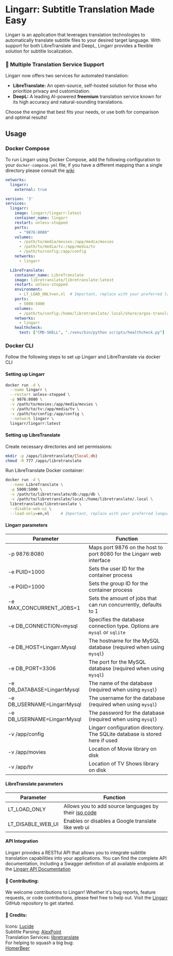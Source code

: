 ﻿# Lingarr: Subtitle Translation Made Easy

Lingarr is an application that leverages translation technologies to automatically translate subtitle files to your desired target language. 
With support for both LibreTranslate and DeepL, Lingarr provides a flexible solution for subtitle localization.

### 🌟 Multiple Translation Service Support
Lingarr now offers two services for automated translation:

- **LibreTranslate:** An open-source, self-hosted solution for those who prioritize privacy and customization.
- **DeepL:** A leading AI-powered **freemium** translation service known for its high accuracy and natural-sounding translations.

Choose the engine that best fits your needs, or use both for comparison and optimal results!

## Usage

### Docker Compose
To run Lingarr using Docker Compose, add the following configuration to your `docker-compose.yml` file, 
if you have a different mapping than a single directory please consult the [wiki](https://github.com/lingarr-translate/lingarr/wiki)

```yaml
networks:
  lingarr:
    external: true

version: '3'
services:
  lingarr:
    image: lingarr/lingarr:latest
    container_name: lingarr
    restart: unless-stopped
    ports:
      - "9876:8080"
    volumes:
      - /path/to/media/movies:/app/media/movies
      - /path/to/media/tv:/app/media/tv
      - /path/to/config:/app/config
    networks:
      - lingarr

  LibreTranslate:
    container_name: LibreTranslate
    image: libretranslate/libretranslate:latest
    restart: unless-stopped
    environment:
      - LT_LOAD_ONLY=en,nl  # Important, replace with your preferred languages
    ports:
      - 5000:5000
    volumes:
      - /path/to/config:/home/libretranslate/.local/share/argos-translate
    networks:
      - lingarr
    healthcheck:
      test: ["CMD-SHELL", "./venv/bin/python scripts/healthcheck.py"]
```

### Docker CLI

Follow the following steps to set up Lingarr and LibreTranslate via docker CLI

#### Setting up Lingarr
```bash
docker run -d \
  --name lingarr \
  --restart unless-stopped \
  -p 9876:8080 \
  -v /path/to/movies:/app/media/movies \
  -v /path/to/tv:/app/media/tv \
  -v /path/to/config:/app/config \
  --network lingarr \
  lingarr/lingarr:latest
```

#### Setting up LibreTranslate

Create necessary directories and set permissions:
```bash
mkdir -p /apps/libretranslate/{local,db}
chmod -R 777 /apps/libretranslate
```
Run LibreTranslate Docker container:
```bash
docker run -d \
  --name LibreTranslate \
  -p 5000:5000 \
  -v /path/to/libretranslate/db:/app/db \
  -v /path/to/libretranslate/local:/home/libretranslate/.local \
  libretranslate/libretranslate \
  --disable-web-ui \
  --load-only=en,nl     # Important, replace with your preferred languages
```

#### Lingarr parameters
| Parameter                   | Function                                                                                      |
|-----------------------------|-----------------------------------------------------------------------------------------------|
| -p 9876:8080                | Maps port 9876 on the host to port 8080 for the Lingarr web interface                         |
| -e PUID=1000                | Sets the user ID for the container process                                                    |
| -e PGID=1000                | Sets the group ID for the container process                                                   |
| -e MAX_CONCURRENT_JOBS=1    | Sets the amount of jobs that can run concurrently, defaults to 1                              |
| -e DB_CONNECTION=mysql      | Specifies the database connection type. Options are `mysql` or `sqlite`                       |
| -e DB_HOST=Lingarr.Mysql    | The hostname for the MySQL database (required when using `mysql`)                             |
| -e DB_PORT=3306             | The port for the MySQL database (required when using `mysql`)                                 |
| -e DB_DATABASE=LingarrMysql | The name of the database (required when using `mysql`)                                        |
| -e DB_USERNAME=LingarrMysql | The username for the database (required when using `mysql`)                                   |
| -e DB_USERNAME=LingarrMysql | The password for the database (required when using `mysql`)                                   |
| -v /app/config              | Lingarr configuration directory. The SQLite database is stored here if used                   |
| -v /app/movies              | Location of Movie library on disk                                                             |
| -v /app/tv                  | Location of TV Shows library on disk                                                          |

#### LibreTranslate parameters
| Parameter                   | Function                                                                                      |
|-----------------------------|-----------------------------------------------------------------------------------------------|
| LT_LOAD_ONLY                | Allows you to add source languages by their [iso code](https://libretranslate.com/languages)  |
| LT_DISABLE_WEB_UI           | Enables or disables a Google translate like web ui                                            |

#### API Integration
Lingarr provides a RESTful API that allows you to integrate subtitle translation capabilities into your applications. You can find the complete API documentation, including a Swagger definition of all available endpoints at the 
[Lingarr API Documentation](https://lingarr.com/docs/api/)

#### 🤝 Contributing:
We welcome contributions to Lingarr! Whether it's bug reports, 
feature requests, or code contributions, please feel free to help out. Visit the [Lingarr](https://github.com/lingarr-translate/lingarr) GitHub repository to get started.

#### 🙏 Credits:
Icons: [Lucide](https://lucide.dev/icons)  
Subtitle Parsing: [AlexPoint](https://github.com/AlexPoint/SubtitlesParser)    
Translation Services: [libretranslate](https://libretranslate.com)  
For helping to squash a big bug:  
[HomerBeer](https://github.com/HomerBeer)  
